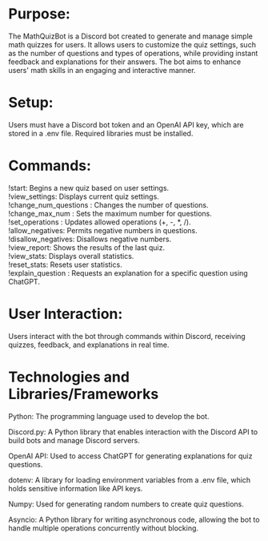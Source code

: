 Purpose:
=========
The MathQuizBot is a Discord bot created to generate and manage simple math quizzes for users. It allows users to customize the quiz settings, such as the number of questions and types of operations, while providing instant feedback and explanations for their answers. The bot aims to enhance users' math skills in an engaging and interactive manner.


Setup:
======
Users must have a Discord bot token and an OpenAI API key, which are stored in a .env file.
Required libraries must be installed.


Commands:
=========
  !start: Begins a new quiz based on user settings.  
  !view_settings: Displays current quiz settings.  
  !change_num_questions <number>: Changes the number of questions.  
  !change_max_num <number>: Sets the maximum number for questions.  
  !set_operations <operators>: Updates allowed operations (+, -, *, /).  
  !allow_negatives: Permits negative numbers in questions.  
  !disallow_negatives: Disallows negative numbers.  
  !view_report: Shows the results of the last quiz.  
  !view_stats: Displays overall statistics.  
  !reset_stats: Resets user statistics.  
  !explain_question <number>: Requests an explanation for a specific question using ChatGPT.  


User Interaction:
=================
Users interact with the bot through commands within Discord, receiving quizzes, feedback, and explanations in real time.


Technologies and Libraries/Frameworks
=====================================
Python: The programming language used to develop the bot.

Discord.py: A Python library that enables interaction with the Discord API to build bots and manage Discord servers.

OpenAI API: Used to access ChatGPT for generating explanations for quiz questions.

dotenv: A library for loading environment variables from a .env file, which holds sensitive information like API keys.

Numpy: Used for generating random numbers to create quiz questions.

Asyncio: A Python library for writing asynchronous code, allowing the bot to handle multiple operations concurrently without blocking.

